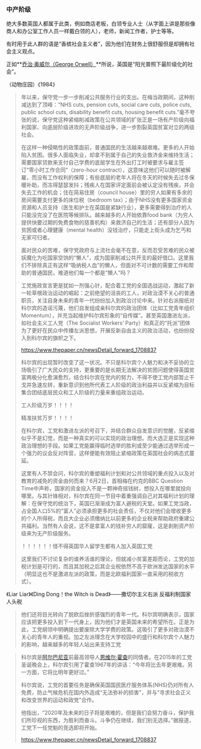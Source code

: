 ### 中产阶级

绝大多数英国人都属于此类，例如商店老板，白领专业人士（从字面上讲是那些像商人和办公室工作人员一样戴白领的人），老师，新闻工作者，护士等等。

有时用于此人群的语是“香槟社会主义者”，因为他们在财务上很舒服但是却拥有社会主义观点。

正如**[乔治·奥威尔（George Orwell）](https://en.wikipedia.org/wiki/George_Orwell)**所说，英国是“阳光普照下最阶级化的社会”。

（动物庄园）《1984》

> 年以来，保守党一步一步削减公共服务行业的支出。在梅当政期间，这种削减达到了顶峰：“NHS cuts, pension cuts, social care cuts, police cuts, public school cuts, disability benefit cuts, housing benefit cuts.”毫不夸张的说，保守党这种紧缩削减政策在公共领域的扩张正是一场有产阶级向福利国家、向底层阶级进攻的无声阶级战争，进一步割裂英国贫富对立的两级社会。
>
> 在这样一种侵略性的政策面前，普通国民的生活越来越艰难。更多的人开始陷入贫困。很多人面临失业，却拿不到属于自己的失业救济金来维持生活；需要国家贷款来支付自己学费的底层学生在外出打工时被要求与雇主签订“零小时工作合同”（zero-hour contract），这意味这他们可以随时被解雇，而没有工作权利的保障；有些底层的老年人将在冬天的时候失去过冬保暖补助，而冻得瑟瑟发抖；残疾人在国家评定面前会被认定没有残疾，并会失去工作的机会；住在简易住房（council house）里的穷人如果有多余的房间需要支付更多的床位税（bedroom tax）；由于NHS没有更多国家资金资源和人员支持（医生和护士在英国是紧缺行业），更多需要得到治疗的人只能没完没了在医院等候排队。越来越多的人开始依靠food bank（为穷人提供快要过期的免费食物的慈善机构）来救济自己的生活；还有部分人因为贫困或者心理健康（mental health）没钱治疗，只能走上街头成为乞丐和无家可归者。
>
> 面对民众的苦难，保守党政府与上流社会毫不在意，反而忍受苦难的民众被妖魔化为吃国家空饷的“懒人”，成为国家削减公共开支的最好借口。这里我们不排除真正有这样“吸纳税人血”的懒人，但面对不可计数的需要工作和帮助的普通国民，难道他们每一个都是“懒人”吗？
>
> 工党施政宣言更是犹如一剂强心针，配合着工党的全国选战运动，激起了新一轮草根政治运动的崛起：之前绝望的沮丧的工人，对政治漠不关心的普通职员，关注自身未来的青年一代纷纷加入到政治讨论中来。针对右派报纸对科尔宾的造谣污蔑，他们自发组成亲科尔宾的政治团体（比如工党青年组织Momentum），并充当起维护科尔宾形象的“自传媒”。甚至英国激进左派，如社会主义工人党（The Socialist Workers’ Party）和真正的“托派”团体为了更好在民众中传播左派思想，开展反新自由主义的政治活动，也纷纷投入到科尔宾的旗帜之下。
>
> https://www.thepaper.cn/newsDetail_forward_1708837
>
> 科尔宾的出现暂时改变了这一状况。不只是科尔宾个人魅力和决不妥协的立场吸引了广大民众的支持，更重要的是长期无法解决的贫困问题使得英国贫富两极分化愈演愈烈，结合科尔宾在党内的努力，不得不使工党内部暂止干戈并急速左转，重新意识到他所代表工人阶级的政治利益并以反紧缩为目标集合团结底层民众和工人阶级的力量来重组政治运动。
>
> 工人阶级万岁！！！！
>
> 精准扶贫万岁！！！！
>
> 在科尔宾，工党和激进左派的号召下，并结合群众自发意识的觉醒，反紧缩似乎不是幻觉，而是一种真实的可以实现的政治理想。而大选正是实现这种政治理想的手段。如果工党能赢得临时选举的胜利或至少能通过选举形成一个强力的议会反对阵营，这样便能有效阻止紧缩政策在英国社会的病态式蔓延。	
>
> 这里有人不禁会问，科尔宾的重塑福利计划和对公共领域的重点投入以及对教育的减免的资金由何而来？6月2日，首相梅在约克的BBC Question Time中声称，国家的资金投入不是一颗神奇摇钱树，想投入在哪里就投向哪里。与其针锋相对，科尔宾在同一节目中着重强调自己对其福利计划的理解：在保守党的统治下，英国已渐渐成为富人避税的天堂。如果工党当政，占全国人口5%的“富人”必须承担更多的社会责任，不仅对他们会增收更多的个人所得税，而且大企业必须缴纳比以前更多的企业税来帮助政府重建公共福利。当然有人会说，这不是拿富人的钱补穷人的窟窿，这是剥削资产阶级来为无产阶级服务。
>
> ！！！！！！怪不得英国华人留学生都有人加入英国工党
>
> 这里我们不讨论复杂的谁养活谁的理论，但就减小贫富差距而论，工党的加税计划是可行的，而且其加税之后其企业税依然不高于欧洲发达国家的水平（明显这也不是激进左派的政策，而是北欧福利国家一直采用的税收方式）。

《Liar Liar》《Ding Dong！the Witch is Dead》——撒切尔主义右派 反福利制国家 人头税

> 他们还将目光转向了脱欧后挫折感强烈的青年一代。科尔宾明确表示，国家应该把更多投入到下一代身上，因为他们才是英国未来的希望所在。正是为此，工党纲领中明确提出要废除大学学费的政策。这吸引了更多对政治漠不关心的青年人的重视。加之左派理念在大学校园中的盛行和科尔宾个人魅力的影响，越来越多的年轻人站出来支持工党

> 科尔宾是[阿尔巴尼亚](https://baike.baidu.com/item/阿尔巴尼亚/361248)前最高领导人[恩维尔·霍查](https://baike.baidu.com/item/恩维尔·霍查/920293)的同情者。在2015年的工党圣诞晚会上，科尔宾引用了霍查1967年的讲话：“今年将比去年更艰难。另一方面，它将比明年更好过。”
>
> 科尔宾说，工党的首要任务是确保英国国民医疗服务体系(NHS)仍对所有人免费，防止气候危机在国内外造成“无法弥补的损害”，并与“寻求社会正义和改变世界的运动和政党”合作。
>
> 他指出，“2020年及未来的日子将是艰难的，但是我们会努力奋斗，保护我们所珍视的东西，为胜利而奋斗。斗争仍在继续，我们别无选择。”据报道，工党下一任党魁的竞选即将开始。
>
> https://www.thepaper.cn/newsDetail_forward_1708837

